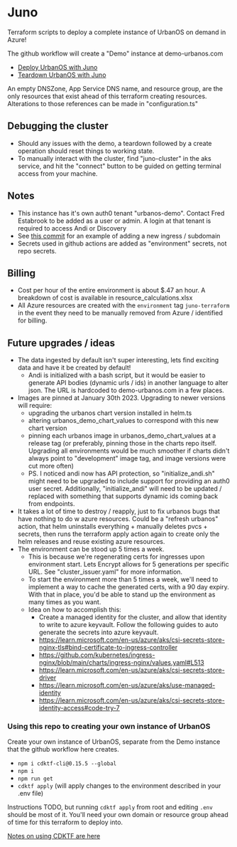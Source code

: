 # Juno

Terraform scripts to deploy a complete instance of UrbanOS on demand in Azure!

The github workflow will create a "Demo" instance at demo-urbanos.com

- [Deploy UrbanOS with Juno](https://github.com/UrbanOS-Public/juno/actions/workflows/deploy_urbanos.yml)
- [Teardown UrbanOS with Juno](https://github.com/UrbanOS-Public/juno/actions/workflows/teardown_urbanos.yml)

An empty DNSZone, App Service DNS name, and resource group, are the only
resources that exist ahead of this terraform creating resources. Alterations to
those references can be made in "configuration.ts"

## Debugging the cluster

- Should any issues with the demo, a teardown followed by a create
  operation should reset things to working state.
- To manually interact with the cluster, find "juno-cluster" in the aks service,
  and hit the "connect" button to be guided on getting terminal access from your
  machine.

## Notes

- This instance has it's own auth0 tenant "urbanos-demo". Contact
  Fred Estabrook to be added as a user or admin. A login
  at that tenant is required to access Andi or Discovery
- See [this commit](https://github.com/UrbanOS-Public/juno/commit/14743c8b8ce1203420330a0e5c10578f7c3d7445)
  for an example of adding a new ingress / subdomain
- Secrets used in github actions are added as "environment" secrets, not repo
  secrets.

## Billing

- Cost per hour of the entire environment is about $.47 an hour. A breakdown
  of cost is available in resource_calculations.xlsx
- All Azure resources are created with the `environment` tag `juno-terraform`
  in the event they need to be manually removed from Azure / identified for
  billing.

## Future upgrades / ideas

- The data ingested by default isn't super interesting, lets find exciting
  data and have it be created by default!
  - Andi is initialized with a bash script, but it would be easier to
    generate API bodies (dynamic urls / ids) in another language to alter
    json. The URL is hardcoded to demo-urbanos.com in a few places.
- Images are pinned at January 30th 2023. Upgrading to newer versions will
  require:
  - upgrading the urbanos chart version installed in helm.ts
  - altering urbanos_demo_chart_values to correspond with this new chart version
  - pinning each urbanos image in urbanos_demo_chart_values at a release tag
    (or preferably, pinning those in the charts repo itself. Upgrading all
    environments would be much smoother if charts didn't always point to
    "development" image tag, and image versions were cut more often)
  - PS. I noticed andi now has API protection, so "initialize_andi.sh" might
    need to be upgraded to include support for providing an auth0 user secret.
    Additionally, "initialize_andi" will need to be updated / replaced with
    something that supports dynamic ids coming back from endpoints.
- It takes a lot of time to destroy / reapply, just to fix urbanos bugs that
  have nothing to do w azure resources. Could be a "refresh urbanos" action,
  that helm uninstalls everything + manually deletes pvcs + secrets, then runs
  the terraform apply action again to create only the helm releases and reuse
  existing azure resources.
- The environment can be stood up 5 times a week.
  - This is because we're regenerating certs for ingresses upon environment
    start. Lets Encrypt allows for 5 generations per specific URL. See
    "cluster_issuer.yaml" for more information.
  - To start the environment more than 5 times a week, we'll need to implement
    a way to cache the generated certs, with a 90 day expiry. With that in place,
    you'd be able to stand up the environment as many times as you want.
  - Idea on how to accomplish this:
    - Create a managed identity for the cluster, and allow that identity to write
      to azure keyvault. Follow the following guides to auto generate the secrets
      into azure keyvault.
    - https://learn.microsoft.com/en-us/azure/aks/csi-secrets-store-nginx-tls#bind-certificate-to-ingress-controller
    - https://github.com/kubernetes/ingress-nginx/blob/main/charts/ingress-nginx/values.yaml#L513
    - https://learn.microsoft.com/en-us/azure/aks/csi-secrets-store-driver
    - https://learn.microsoft.com/en-us/azure/aks/use-managed-identity
    - https://learn.microsoft.com/en-us/azure/aks/csi-secrets-store-identity-access#code-try-7

### Using this repo to creating your own instance of UrbanOS

Create your own instance of UrbanOS, separate from the Demo instance that
the github workflow here creates.

- `npm i cdktf-cli@0.15.5 --global`
- `npm i`
- `npm run get`
- `cdktf apply` (will apply changes to the environment described in your .env file)

Instructions TODO, but running `cdktf apply` from root and editing `.env` should
be most of it. You'll need your own domain or resource group ahead of time for
this terraform to deploy into.

[Notes on using CDKTF are here](/notes/cdktf.md)

